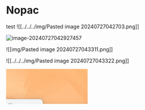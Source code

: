 # Nopac


test
![[../../../img/Pasted image 20240727042703.png]]

![image-20240727042927457](img/image-20240727042927457.png)

![[img/Pasted image 20240727043311.png]]

![[../../../img/Pasted image 20240727043322.png]]





![image-20240727043405266](../../../img/image-20240727043405266.png)
